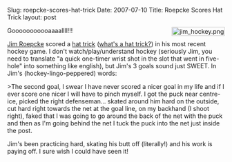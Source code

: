 Slug: roepcke-scores-hat-trick
Date: 2007-07-10
Title: Roepcke Scores Hat Trick
layout: post

<img alt="jim_hockey.png" class="at-xid-6a010534988cd3970b0120a55ce830970b" src="http://steveivy.typepad.com/.a/6a010534988cd3970b0120a55ce830970b-pi" style="float:right; margin: 0 0 8px 8px; padding:1px; border: 1px solid #ccc;" />Gooooooooooaaaallll!!!

[Jim Roepcke](http://jim.roepcke.com) scored a [hat trick](http://jim.roepcke.com/2007/07/08#item7730) ([what&#39;s a hat trick?](http://en.wikipedia.org/wiki/Hat_trick#Hockey)) in his most recent hockey game. I don&#39;t watch/play/understand hockey (seriously Jim, you need to translate &quot;a quick one-timer wrist shot in the slot that went in five-hole&quot; into something like english), but Jim&#39;s 3 goals sound just SWEET. In Jim&#39;s (hockey-lingo-peppered) words:

&gt;The second goal, I swear I have never scored a nicer goal in my life and if I ever score one nicer I will have to pinch myself. I got the puck near centre-ice, picked the right defenseman... skated around him hard on the outside, cut hard right towards the net at the goal line, on my backhand (I shoot right), faked that I was going to go around the back of the net with the puck and then as I&#39;m going behind the net I tuck the puck into the net just inside the post.

Jim&#39;s been practicing hard, skating his butt off (literally!) and his work is paying off. I sure wish I could have seen it!
